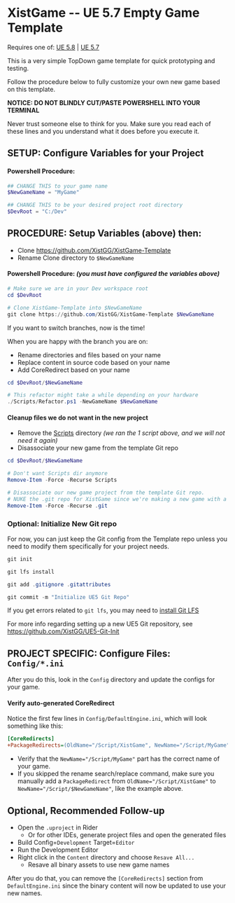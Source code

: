 # XistGame -- UE 5.7 Empty Game Template

Requires one of:
[UE 5.8](https://github.com/XistGG/XistGame-Template/tree/ue-5.8) |
[UE 5.7](https://github.com/XistGG/XistGame-Template/tree/ue-5.7)

This is a very simple TopDown game template for quick prototyping and testing.

Follow the procedure below to fully customize your own new game based on this template.

**NOTICE: DO NOT BLINDLY CUT/PASTE POWERSHELL INTO YOUR TERMINAL**

Never trust someone else to think for you. Make sure you read each of these lines
and you understand what it does before you execute it.

## SETUP: Configure Variables for your Project

#### Powershell Procedure:

```powershell
## CHANGE THIS to your game name
$NewGameName = "MyGame"

## CHANGE THIS to be your desired project root directory
$DevRoot = "C:/Dev"
```

## PROCEDURE: Setup Variables (above) then:

- Clone https://github.com/XistGG/XistGame-Template
- Rename Clone directory to `$NewGameName`

#### Powershell Procedure:  *(you **must** have configured the variables above)*

```powershell
# Make sure we are in your Dev workspace root
cd $DevRoot

# Clone XistGame-Template into $NewGameName
git clone https://github.com/XistGG/XistGame-Template $NewGameName
```

If you want to switch branches, now is the time!

When you are happy with the branch you are on:

- Rename directories and files based on your name
- Replace content in source code based on your name
- Add CoreRedirect based on your name

```powershell
cd $DevRoot/$NewGameName

# This refactor might take a while depending on your hardware
./Scripts/Refactor.ps1 -NewGameName $NewGameName
```

#### Cleanup files we do not want in the new project

- Remove the [Scripts](./Scripts/) directory *(we ran the 1 script above, and we will not need it again)*
- Disassociate your new game from the template Git repo

```powershell
cd $DevRoot/$NewGameName

# Don't want Scripts dir anymore
Remove-Item -Force -Recurse Scripts

# Disassociate our new game project from the template Git repo.
# NUKE the .git repo for XistGame since we're making a new game with a new repo.
Remove-Item -Force -Recurse .git
```

### Optional: Initialize New Git repo

For now, you can just keep the Git config from the Template repo
unless you need to modify them specifically for your project needs.

```powershell
git init

git lfs install

git add .gitignore .gitattributes

git commit -m "Initialize UE5 Git Repo"
```

If you get errors related to `git lfs`, you may need to
[install Git LFS](https://www.google.com/search?q=install+Git+LFS)

For more info regarding setting up a new UE5 Git repository, see
https://github.com/XistGG/UE5-Git-Init

## PROJECT SPECIFIC: Configure Files: `Config/*.ini`

After you do this, look in the `Config` directory and update the configs for your game.

#### Verify auto-generated CoreRedirect

Notice the first few lines in `Config/DefaultEngine.ini`, which will look something like this:

```ini
[CoreRedirects]
+PackageRedirects=(OldName="/Script/XistGame", NewName="/Script/MyGame", MatchSubstring=true)
```

- Verify that the `NewName="/Script/MyGame"` part has the correct name of your game.
- If you skipped the rename search/replace command, make sure you manually add a `PackageRedirect`
  from `OldName="/Script/XistGame"` to `NewName="/Script/$NewGameName"`, like the example above.

## Optional, Recommended Follow-up

- Open the `.uproject` in Rider
  - Or for other IDEs, generate project files and open the generated files
- Build Config=`Development` Target=`Editor`
- Run the Development Editor
- Right click in the `Content` directory and choose `Resave All...`
  - Resave all binary assets to use new game names

After you do that, you can remove the `[CoreRedirects]` section from `DefaultEngine.ini`
since the binary content will now be updated to use your new names.
